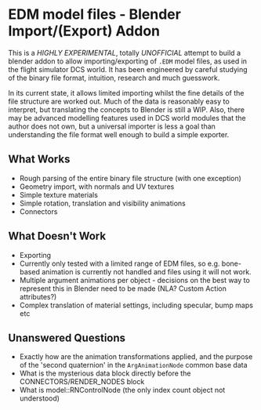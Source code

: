 EDM model files - Blender Import/(Export) Addon
===============================================

This is a *HIGHLY EXPERIMENTAL*, totally *UNOFFICIAL* attempt to build a blender
addon to allow importing/exporting of `.EDM` model files, as used in the flight
simulator DCS world. It has been engineered by careful studying of the binary
file format, intuition, research and much guesswork.

In its current state, it allows limited importing whilst the fine details of the 
file structure are worked out. Much of the data is reasonably easy to interpret,
but translating the concepts to Blender is still a WIP. Also, there may be 
advanced modelling features used in DCS world modules that the author does not
own, but a universal importer is less a goal than understanding the file format
well enough to build a simple exporter.

What Works
----------
- Rough parsing of the entire binary file structure (with one exception)
- Geometry import, with normals and UV textures
- Simple texture materials
- Simple rotation, translation and visibility animations
- Connectors

What Doesn't Work
-----------------
- Exporting
- Currently only tested with a limited range of EDM files, so e.g. bone-based
  animation is currently not handled and files using it will not work.
- Multiple argument animations per object - decisions on the best way to 
  represent this in Blender need to be made (NLA? Custom Action attributes?)
- Complex translation of material settings, including specular, bump maps etc

Unanswered Questions
--------------------
- Exactly how are the animation transformations applied, and the purpose of the
  'second quaternion' in the `ArgAnimationNode` common base data
- What is the mysterious data block directly before the CONNECTORS/RENDER_NODES block
- What is model::RNControlNode (the only index count object not understood)

